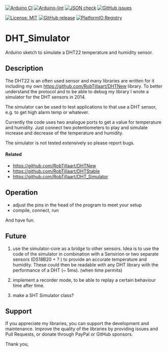 
[![Arduino CI](https://github.com/RobTillaart/DHT_Simulator/workflows/Arduino%20CI/badge.svg)](https://github.com/marketplace/actions/arduino_ci)
[![Arduino-lint](https://github.com/RobTillaart/DHT_Simulator/actions/workflows/arduino-lint.yml/badge.svg)](https://github.com/RobTillaart/DHT_Simulator/actions/workflows/arduino-lint.yml)
[![JSON check](https://github.com/RobTillaart/DHT_Simulator/actions/workflows/jsoncheck.yml/badge.svg)](https://github.com/RobTillaart/DHT_Simulator/actions/workflows/jsoncheck.yml)
[![GitHub issues](https://img.shields.io/github/issues/RobTillaart/DHT_Simulator.svg)](https://github.com/RobTillaart/DHT_Simulator/issues)

[![License: MIT](https://img.shields.io/badge/license-MIT-green.svg)](https://github.com/RobTillaart/DHT_Simulator/blob/master/LICENSE)
[![GitHub release](https://img.shields.io/github/release/RobTillaart/DHT_Simulator.svg?maxAge=3600)](https://github.com/RobTillaart/DHT_Simulator/releases)
[![PlatformIO Registry](https://badges.registry.platformio.org/packages/robtillaart/library/DHT_Simulator.svg)](https://registry.platformio.org/libraries/robtillaart/DHT_Simulator)


# DHT_Simulator

Arduino sketch to simulate a DHT22 temperature and humidity sensor.


## Description

The DHT22 is an often used sensor and many libraries are written for it
including my own https://github.com/RobTillaart/DHTNew library. 
To better understand the protocol and to be able to debug my library 
I wrote a simulator for the DHT sensors in 2014.

The simulator can be used to test applications to that use a DHT sensor,
e.g. to get high alarm temp or whatever.

Currently the code uses two analogue ports to get a value for temperature 
and humidity. Just connect two potentiometers to play and simulate increase and 
decrease of the temperature and humidity.


The simulator is not tested extensively so please report bugs.

#### Related

- https://github.com/RobTillaart/DHTNew
- https://github.com/RobTillaart/DHTStable
- https://github.com/RobTillaart/DHT_Simulator


## Operation

- adjust the pins in the head of the program to meet your setup
- compile, connect, run

And have fun.


## Future

1) use the simulator-core as a bridge to other sensors.
Idea is to use the code of the simulator in combination with a 
Sensirion or two separate sensors (DS18B20 + ? ) to provide an 
accurate temperature and humidity. These could then be readable 
with any DHT library with the performance of a DHT (~ 5ms).
(when time permits)

2) implement a recorder mode, to be able to replay a certain
behaviour time after time. 

3) make a SHT Simulator class?


## Support

If you appreciate my libraries, you can support the development and maintenance.
Improve the quality of the libraries by providing issues and Pull Requests, or
donate through PayPal or GitHub sponsors.

Thank you,

